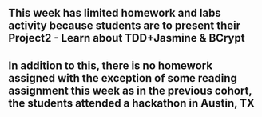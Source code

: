 ## This week has limited homework and labs activity because students are to present their Project2 - Learn about TDD+Jasmine & BCrypt

## In addition to this, there is no homework assigned with the exception of some reading assignment this week as in the previous cohort, the students attended a hackathon in Austin, TX

